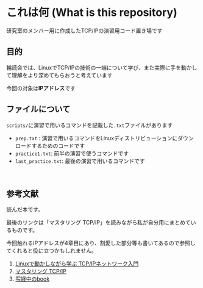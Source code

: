 # これは何 (What is this repository)
研究室のメンバー用に作成したTCP/IPの演習用コード置き場です
<br>

## 目的
輪読会では、LinuxでTCP/IPの技術の一端について学び、また実際に手を動かして理解をより深めてもらおうと考えています

今回の対象は**IPアドレス**です
<br>

## ファイルについて
`scripts/`に演習で用いるコマンドを記載した`.txt`ファイルがあります
 
 -  `prep.txt` : 演習で用いるコマンドをLinuxディストリビューションにダウンロードするためのコードです 
 -  `practice1.txt`: 前半の演習で使うコマンドです
 -  `last_practice.txt`: 最後の演習で用いるコマンドです
<br>

## 参考文献
読んだ本です。

最後のリンクは「マスタリング TCP/IP」を読みながら私が自分用にまとめているものです。

今回触れるIPアドレスが4章目にあり、割愛した部分等も書いてあるので参照してくれると役に立つかもしれません。

1. [Linuxで動かしながら学ぶ TCP/IPネットワーク入門](https://www.amazon.co.jp/Linux%E3%81%A7%E5%8B%95%E3%81%8B%E3%81%97%E3%81%AA%E3%81%8C%E3%82%89%E5%AD%A6%E3%81%B6TCP-IP%E3%83%8D%E3%83%83%E3%83%88%E3%83%AF%E3%83%BC%E3%82%AF%E5%85%A5%E9%96%80-%E3%82%82%E3%81%BF%E3%81%98%E3%81%82%E3%82%81/dp/B08SH41SL6/ref=sr_1_1?keywords=linux%E3%81%A7%E5%8B%95%E3%81%8B%E3%81%97&qid=1685719807&s=books&sprefix=linux%E3%81%A7%2Cstripbooks%2C285&sr=1-1)
2. [マスタリング TCP/IP](https://www.amazon.co.jp/%E3%83%9E%E3%82%B9%E3%82%BF%E3%83%AA%E3%83%B3%E3%82%B0TCP-IP%E2%80%95%E5%85%A5%E9%96%80%E7%B7%A8%E2%80%95-%E7%AC%AC6%E7%89%88-%E4%BA%95%E4%B8%8A-%E7%9B%B4%E4%B9%9F/dp/4274224473)
3. [写経中のbook](https://nine.quarto.pub/reading-mastering-tcpip/)
